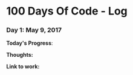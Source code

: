 # 100 Days Of Code - Log

### Day 1: May 9, 2017

**Today's Progress**: 

**Thoughts:** 

**Link to work:** 
